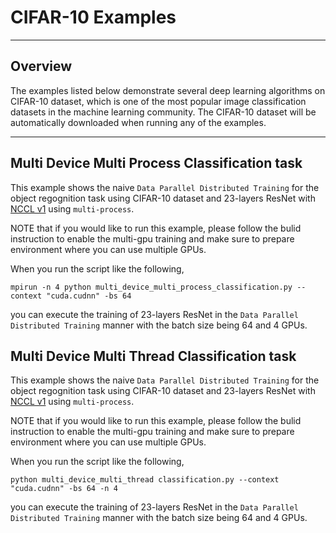 # CIFAR-10 Examples

---

## Overview

The examples listed below demonstrate several deep learning algorithms on CIFAR-10 dataset, which is one of the most popular image classification datasets in the machine learning community. The CIFAR-10 dataset will be automatically downloaded when running any of the examples.

---

## Multi Device Multi Process Classification task

This example shows the naive `Data Parallel Distributed Training` for the object regognition task using CIFAR-10 dataset and 23-layers ResNet with [NCCL v1](https://github.com/NVIDIA/nccl) using `multi-process`. 

NOTE that if you would like to run this example, please follow the bulid instruction to enable the multi-gpu training and make sure to prepare environment where you can use multiple GPUs. 

When you run the script like the following, 

```
mpirun -n 4 python multi_device_multi_process_classification.py --context "cuda.cudnn" -bs 64

```

you can execute the training of 23-layers ResNet in the `Data Parallel Distributed Training` manner with the batch size being 64 and 4 GPUs.

## Multi Device Multi Thread Classification task

This example shows the naive `Data Parallel Distributed Training` for the object regognition task using CIFAR-10 dataset and 23-layers ResNet with [NCCL v1](https://github.com/NVIDIA/nccl) using `multi-process`.

NOTE that if you would like to run this example, please follow the bulid instruction to enable the multi-gpu training and make sure to prepare environment where you can use multiple GPUs.

When you run the script like the following, 

```
python multi_device_multi_thread classification.py --context "cuda.cudnn" -bs 64 -n 4

```

you can execute the training of 23-layers ResNet in the `Data Parallel Distributed Training` manner with the batch size being 64 and 4 GPUs.
